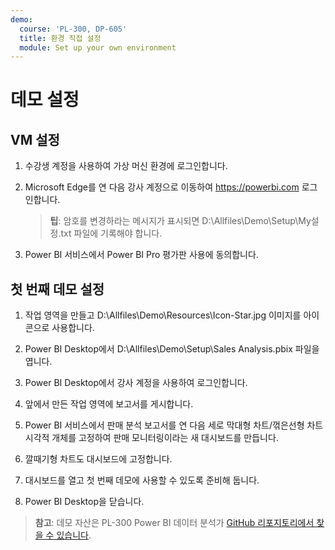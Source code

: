```yaml
---
demo:
  course: 'PL-300, DP-605'
  title: 환경 직접 설정
  module: Set up your own environment
---
```



# 데모 설정

## VM 설정

1. 수강생 계정을 사용하여 가상 머신 환경에 로그인합니다.

1. Microsoft Edge를 연 다음 강사 계정으로 이동하여 <https://powerbi.com> 로그인합니다.
    > **팁**: 암호를 변경하라는 메시지가 표시되면 D:\Allfiles\Demo\Setup\My설정.txt 파일에 기록해야 합니다.

1. Power BI 서비스에서 Power BI Pro 평가판 사용에 동의합니다.

## 첫 번째 데모 설정

1. 작업 영역을 만들고 D:\Allfiles\Demo\Resources\Icon-Star.jpg 이미지를 아이콘으로 사용합니다.

1. Power BI Desktop에서 D:\Allfiles\Demo\Setup\Sales Analysis.pbix 파일을 엽니다.

1. Power BI Desktop에서 강사 계정을 사용하여 로그인합니다.

1. 앞에서 만든 작업 영역에 보고서를 게시합니다.

1. Power BI 서비스에서 판매 분석 보고서를 연 다음 세로 막대형 차트/꺾은선형 차트 시각적 개체를 고정하여 판매 모니터링이라는 새 대시보드를 만듭니다.

1. 깔때기형 차트도 대시보드에 고정합니다.

1. 대시보드를 열고 첫 번째 데모에 사용할 수 있도록 준비해 둡니다.

1. Power BI Desktop을 닫습니다.

> **참고**: 데모 자산은 PL-300 Power BI 데이터 분석가 [GitHub 리포지토리에서 찾을 수 있습니다](https://github.com/MicrosoftLearning/PL-300-Microsoft-Power-BI-Data-Analyst/tree/Main/Allfiles/Demo).
